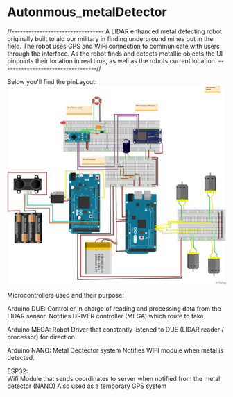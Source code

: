 # Autonmous_metalDetector
//---------------------------------
A LIDAR enhanced metal detecting robot originally built to aid our military in finding underground mines out in the field. The robot uses GPS and WiFi connection to communicate with users through the interface. As the robot finds and detects metallic objects the UI pinpoints their location in real time, as well as the robots current location.
----------------------------------//

Below you'll find the pinLayout:
![Screenshot](MetalDetector_pinLayout.png)


Microcontrollers used and their purpose:

Arduino DUE:
            Controller in charge of reading and processing data from the LIDAR sensor. 
            Notifies DRIVER controller (MEGA) which route to take.
            
Arduino MEGA: 
            Robot Driver that constantly listened to DUE (LIDAR reader / processor) for direction.
            
Arduino NANO:
            Metal Dectector system
            Notifies WIFI module when metal is detected. 

ESP32:      
            Wifi Module that sends coordinates to server when notified from the metal detector (NANO)
            Also used as a temporary GPS system 
